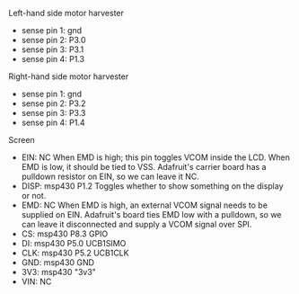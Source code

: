 Left-hand side motor harvester
  - sense pin 1: gnd
  - sense pin 2: P3.0
  - sense pin 3: P3.1
  - sense pin 4: P1.3

Right-hand side motor harvester
  - sense pin 1: gnd
  - sense pin 2: P3.2
  - sense pin 3: P3.3
  - sense pin 4: P1.4

Screen
  - EIN: NC
         When EMD is high; this pin toggles VCOM inside the LCD.
         When EMD is low, it should be tied to VSS. Adafruit's carrier board has a pulldown
         resistor on EIN, so we can leave it NC.
  - DISP: msp430 P1.2
          Toggles whether to show something on the display or not.
  - EMD: NC
         When EMD is high, an external VCOM signal needs to be supplied on EIN.
         Adafruit's board ties EMD low with a pulldown, so we can leave it disconnected
         and supply a VCOM signal over SPI.
  - CS:  msp430 P8.3 GPIO
  - DI:  msp430 P5.0 UCB1SIMO
  - CLK: msp430 P5.2 UCB1CLK
  - GND: msp430 GND
  - 3V3: msp430 "3v3"
  - VIN: NC
